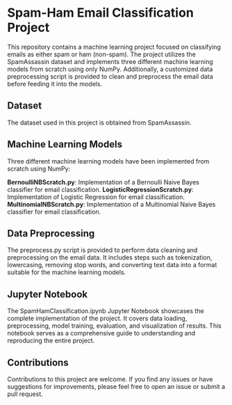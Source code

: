 # Spam-Ham Email Classification Project
This repository contains a machine learning project focused on classifying emails as either spam or ham (non-spam). The project utilizes the SpamAssassin dataset and implements three different machine learning models from scratch using only NumPy. Additionally, a customized data preprocessing script is provided to clean and preprocess the email data before feeding it into the models.

## Dataset
The dataset used in this project is obtained from SpamAssassin.

## Machine Learning Models
Three different machine learning models have been implemented from scratch using NumPy:

**BernoulliNBScratch.py**: Implementation of a Bernoulli Naive Bayes classifier for email classification.
**LogisticRegressionScratch.py**: Implementation of Logistic Regression for email classification.
**MultinomialNBScratch.py**: Implementation of a Multinomial Naive Bayes classifier for email classification.

## Data Preprocessing
The preprocess.py script is provided to perform data cleaning and preprocessing on the email data. It includes steps such as tokenization, lowercasing, removing stop words, and converting text data into a format suitable for the machine learning models.

## Jupyter Notebook
The SpamHamClassification.ipynb Jupyter Notebook showcases the complete implementation of the project. It covers data loading, preprocessing, model training, evaluation, and visualization of results. This notebook serves as a comprehensive guide to understanding and reproducing the entire project.

## Contributions
Contributions to this project are welcome. If you find any issues or have suggestions for improvements, please feel free to open an issue or submit a pull request.
